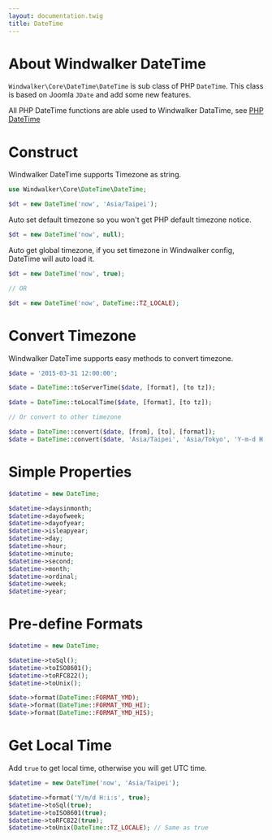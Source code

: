 ```yaml
---
layout: documentation.twig
title: DateTime
---
```


# About Windwalker DateTime

`Windwalker\Core\DateTime\DateTime` is sub class of PHP `DateTime`. This class is based on Joomla `JDate` and add some new features.

All PHP DateTime functions are able used to Windwalker DataTime, see [PHP DateTime](http://php.net/manual/en/book.datetime.php)

# Construct

Windwalker DateTime supports Timezone as string.

``` php
use Windwalker\Core\DateTime\DateTime;

$dt = new DateTime('now', 'Asia/Taipei');
```

Auto set default timezone so you won't get PHP default timezone notice.
 
``` php
$dt = new DateTime('now', null);
```

Auto get global timezone, if you set timezone in Windwalker config, DateTime will auto load it.

``` php
$dt = new DateTime('now', true);

// OR

$dt = new DateTime('now', DateTime::TZ_LOCALE);
```

# Convert Timezone

Windwalker DateTime supports easy methods to convert timezone.
  
``` php
$date = '2015-03-31 12:00:00';

$date = DateTime::toServerTime($date, [format], [to tz]);

$date = DateTime::toLocalTime($date, [format], [to tz]);

// Or convert to other timezone

$date = DateTime::convert($date, [from], [to], [format]);
$date = DateTime::convert($date, 'Asia/Taipei', 'Asia/Tokyo', 'Y-m-d H:i:s');
```

# Simple Properties

``` php
$datetime = new DateTime;

$datetime->daysinmonth;
$datetime->dayofweek;
$datetime->dayofyear;
$datetime->isleapyear;
$datetime->day;
$datetime->hour;
$datetime->minute;
$datetime->second;
$datetime->month;
$datetime->ordinal;
$datetime->week;
$datetime->year;
```

# Pre-define Formats

``` php
$datetime = new DateTime;

$datetime->toSql();
$datetime->toISO8601();
$datetime->toRFC822();
$datetime->toUnix();

$date->format(DateTime::FORMAT_YMD);
$date->format(DateTime::FORMAT_YMD_HI);
$date->format(DateTime::FORMAT_YMD_HIS);
```

# Get Local Time

Add `true` to get local time, otherwise you will get UTC time. 

``` php
$datetime = new DateTime('now', 'Asia/Taipei');

$datetime->format('Y/m/d H:i:s', true);
$datetime->toSql(true);
$datetime->toISO8601(true);
$datetime->toRFC822(true);
$datetime->toUnix(DateTime::TZ_LOCALE); // Same as true
```
